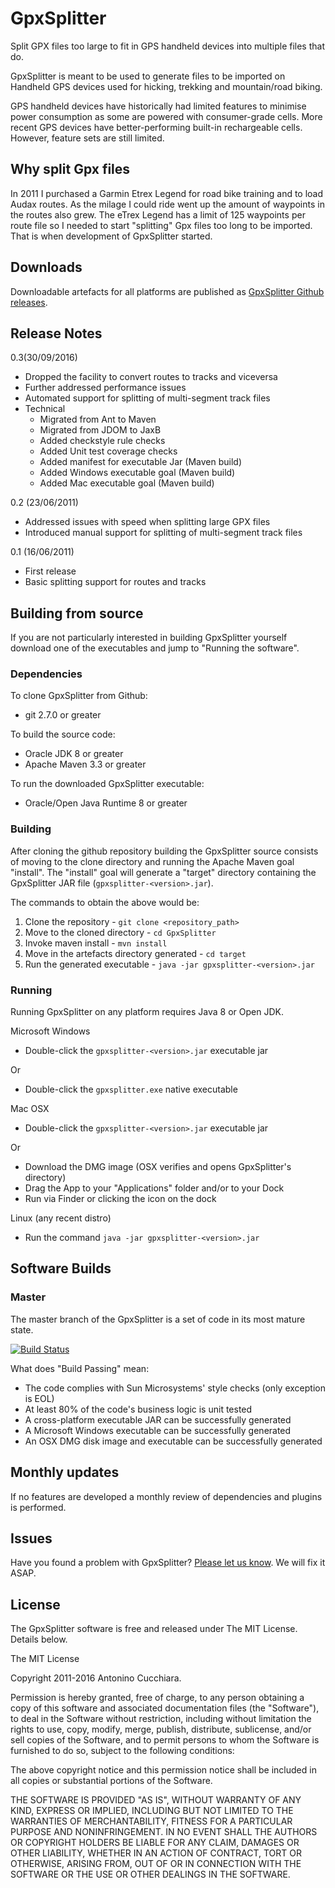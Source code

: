 GpxSplitter
============

Split GPX files too large to fit in GPS handheld devices into multiple files 
that do.

GpxSplitter is meant to be used to generate files to be imported on Handheld 
GPS devices used for hicking, trekking and mountain/road biking.

GPS handheld devices have historically had limited features to minimise power 
consumption as some are powered with consumer-grade cells.
More recent GPS devices have better-performing built-in rechargeable cells. 
However, feature sets are still limited.

Why split Gpx files
-------------------

In 2011 I purchased a Garmin Etrex Legend for road bike training and to load 
Audax routes.
As the milage I could ride went up the amount of waypoints in the routes also 
grew.
The eTrex Legend has a limit of 125 waypoints per route file so I needed to 
start "splitting" Gpx files too long to be imported.
That is when development of GpxSplitter started.

Downloads
---------

Downloadable artefacts for all platforms are published as [GpxSplitter Github releases](https://github.com/AntoCuc/GpxSplitter/releases).

Release Notes
-------------

0.3(30/09/2016)

 - Dropped the facility to convert routes to tracks and viceversa
 - Further addressed performance issues
 - Automated support for splitting of multi-segment track files
 - Technical
   - Migrated from Ant to Maven
   - Migrated from JDOM to JaxB
   - Added checkstyle rule checks
   - Added Unit test coverage checks
   - Added manifest for executable Jar (Maven build)
   - Added Windows executable goal (Maven build)
   - Added Mac executable goal (Maven build)

0.2 (23/06/2011)

 - Addressed issues with speed when splitting large GPX files
 - Introduced manual support for splitting of multi-segment track files

0.1 (16/06/2011)

 - First release
 - Basic splitting support for routes and tracks

Building from source
--------------------

If you are not particularly interested in building GpxSplitter yourself
download one of the executables and jump to "Running the software".

### Dependencies ###

To clone GpxSplitter from Github:
 - git 2.7.0 or greater

To build the source code:
 - Oracle JDK 8 or greater
 - Apache Maven 3.3 or greater
 
To run the downloaded GpxSplitter executable:
 - Oracle/Open Java Runtime 8 or greater

### Building ###

After cloning the github repository building the GpxSplitter source consists of
moving to the clone directory and running the Apache Maven goal "install".
The "install" goal will generate a "target" directory containing the GpxSplitter
JAR file (`gpxsplitter-<version>.jar`).

The commands to obtain the above would be:

 1. Clone the repository - `git clone <repository_path>`
 2. Move to the cloned directory - `cd GpxSplitter`
 3. Invoke maven install - `mvn install`
 4. Move in the artefacts directory generated - `cd target`
 5. Run the generated executable - `java -jar gpxsplitter-<version>.jar`

### Running ###

Running GpxSplitter on any platform requires Java 8 or Open JDK.

Microsoft Windows

 - Double-click the `gpxsplitter-<version>.jar` executable jar
 
Or
 
 - Double-click the `gpxsplitter.exe` native executable

Mac OSX

 - Double-click the `gpxsplitter-<version>.jar` executable jar

Or

 - Download the DMG image (OSX verifies and opens GpxSplitter's directory)
 - Drag the App to your "Applications" folder and/or to your Dock
 - Run via Finder or clicking the icon on the dock

Linux (any recent distro)

 - Run the command `java -jar gpxsplitter-<version>.jar`

Software Builds
---------------

### Master ###

The master branch of the GpxSplitter is a set of code in its most mature state.

[![Build Status](https://travis-ci.org/AntoCuc/GpxSplitter.svg)](https://travis-ci.org/AntoCuc/GpxSplitter)

What does "Build Passing" mean:

 - The code complies with Sun Microsystems' style checks (only exception is EOL)
 - At least 80% of the code's business logic is unit tested
 - A cross-platform executable JAR can be successfully generated
 - A Microsoft Windows executable can be successfully generated
 - An OSX DMG disk image and executable can be successfully generated

Monthly updates
---------------

If no features are developed a monthly review of dependencies and plugins is 
performed.

Issues
------

Have you found a problem with GpxSplitter? 
[Please let us know](https://github.com/AntoCuc/GpxSplitter/issues).
We will fix it ASAP.

License
-------

The GpxSplitter software is free and released under The MIT License. 
Details below.

The MIT License 

Copyright 2011-2016 Antonino Cucchiara. 

Permission is hereby granted, free of charge, to any person obtaining a copy 
of this software and associated documentation files (the "Software"), to deal 
in the Software without restriction, including without limitation the rights 
to use, copy, modify, merge, publish, distribute, sublicense, and/or sell 
copies of the Software, and to permit persons to whom the Software is 
furnished to do so, subject to the following conditions: 

The above copyright notice and this permission notice shall be included in 
all copies or substantial portions of the Software. 

THE SOFTWARE IS PROVIDED "AS IS", WITHOUT WARRANTY OF ANY KIND, EXPRESS OR 
IMPLIED, INCLUDING BUT NOT LIMITED TO THE WARRANTIES OF MERCHANTABILITY, 
FITNESS FOR A PARTICULAR PURPOSE AND NONINFRINGEMENT. IN NO EVENT SHALL THE 
AUTHORS OR COPYRIGHT HOLDERS BE LIABLE FOR ANY CLAIM, DAMAGES OR OTHER 
LIABILITY, WHETHER IN AN ACTION OF CONTRACT, TORT OR OTHERWISE, ARISING FROM, 
OUT OF OR IN CONNECTION WITH THE SOFTWARE OR THE USE OR OTHER DEALINGS IN 
THE SOFTWARE. 
